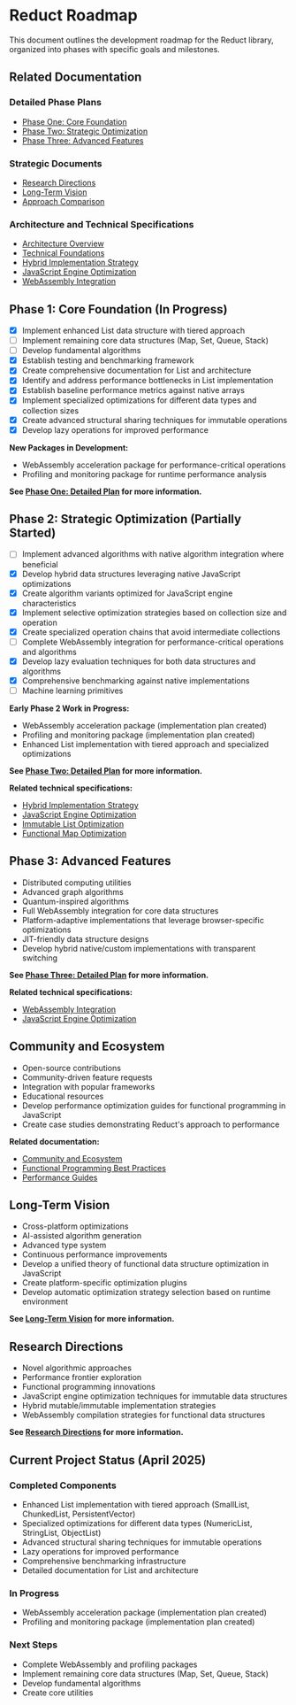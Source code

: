 # Reduct Roadmap

This document outlines the development roadmap for the Reduct library, organized into phases with specific goals and milestones.

## Related Documentation

### Detailed Phase Plans
- [Phase One: Core Foundation](./phase-one.md)
- [Phase Two: Strategic Optimization](./phase-two.md)
- [Phase Three: Advanced Features](./phase-three.md)

### Strategic Documents
- [Research Directions](./research-directions.md)
- [Long-Term Vision](./long-term-vision.md)
- [Approach Comparison](./approach-comparison.md)

### Architecture and Technical Specifications
- [Architecture Overview](../architecture/index.md)
- [Technical Foundations](../architecture/technical-foundations.md)
- [Hybrid Implementation Strategy](../technical/hybrid-implementation-strategy.md)
- [JavaScript Engine Optimization](../technical/javascript-engine-optimization.md)
- [WebAssembly Integration](../technical/webassembly-integration-spec.md)

## Phase 1: Core Foundation (In Progress)
- [x] Implement enhanced List data structure with tiered approach
- [ ] Implement remaining core data structures (Map, Set, Queue, Stack)
- [ ] Develop fundamental algorithms
- [x] Establish testing and benchmarking framework
- [x] Create comprehensive documentation for List and architecture
- [x] Identify and address performance bottlenecks in List implementation
- [x] Establish baseline performance metrics against native arrays
- [x] Implement specialized optimizations for different data types and collection sizes
- [x] Create advanced structural sharing techniques for immutable operations
- [x] Develop lazy operations for improved performance

**New Packages in Development:**
- WebAssembly acceleration package for performance-critical operations
- Profiling and monitoring package for runtime performance analysis

**See [Phase One: Detailed Plan](./phase-one.md) for more information.**

## Phase 2: Strategic Optimization (Partially Started)
- [ ] Implement advanced algorithms with native algorithm integration where beneficial
- [x] Develop hybrid data structures leveraging native JavaScript optimizations
- [x] Create algorithm variants optimized for JavaScript engine characteristics
- [x] Implement selective optimization strategies based on collection size and operation
- [x] Create specialized operation chains that avoid intermediate collections
- [ ] Complete WebAssembly integration for performance-critical operations and algorithms
- [x] Develop lazy evaluation techniques for both data structures and algorithms
- [x] Comprehensive benchmarking against native implementations
- [ ] Machine learning primitives

**Early Phase 2 Work in Progress:**
- WebAssembly acceleration package (implementation plan created)
- Profiling and monitoring package (implementation plan created)
- Enhanced List implementation with tiered approach and specialized optimizations

**See [Phase Two: Detailed Plan](./phase-two.md) for more information.**

**Related technical specifications:**
- [Hybrid Implementation Strategy](../technical/hybrid-implementation-strategy.md)
- [JavaScript Engine Optimization](../technical/javascript-engine-optimization.md)
- [Immutable List Optimization](../technical/immutable-list-optimization-spec.md)
- [Functional Map Optimization](../technical/functional-map-optimization-spec.md)

## Phase 3: Advanced Features
- Distributed computing utilities
- Advanced graph algorithms
- Quantum-inspired algorithms
- Full WebAssembly integration for core data structures
- Platform-adaptive implementations that leverage browser-specific optimizations
- JIT-friendly data structure designs
- Develop hybrid native/custom implementations with transparent switching

**See [Phase Three: Detailed Plan](./phase-three.md) for more information.**

**Related technical specifications:**
- [WebAssembly Integration](../technical/webassembly-integration-spec.md)
- [JavaScript Engine Optimization](../technical/javascript-engine-optimization.md)

## Community and Ecosystem
- Open-source contributions
- Community-driven feature requests
- Integration with popular frameworks
- Educational resources
- Develop performance optimization guides for functional programming in JavaScript
- Create case studies demonstrating Reduct's approach to performance

**Related documentation:**
- [Community and Ecosystem](../development/community-ecosystem.md)
- [Functional Programming Best Practices](../../guides/best-practices/functional-programming.md)
- [Performance Guides](../../guides/performance/index.md)

## Long-Term Vision
- Cross-platform optimizations
- AI-assisted algorithm generation
- Advanced type system
- Continuous performance improvements
- Develop a unified theory of functional data structure optimization in JavaScript
- Create platform-specific optimization plugins
- Develop automatic optimization strategy selection based on runtime environment

**See [Long-Term Vision](./long-term-vision.md) for more information.**

## Research Directions
- Novel algorithmic approaches
- Performance frontier exploration
- Functional programming innovations
- JavaScript engine optimization techniques for immutable data structures
- Hybrid mutable/immutable implementation strategies
- WebAssembly compilation strategies for functional data structures

**See [Research Directions](./research-directions.md) for more information.**

## Current Project Status (April 2025)

### Completed Components
- Enhanced List implementation with tiered approach (SmallList, ChunkedList, PersistentVector)
- Specialized optimizations for different data types (NumericList, StringList, ObjectList)
- Advanced structural sharing techniques for immutable operations
- Lazy operations for improved performance
- Comprehensive benchmarking infrastructure
- Detailed documentation for List and architecture

### In Progress
- WebAssembly acceleration package (implementation plan created)
- Profiling and monitoring package (implementation plan created)

### Next Steps
- Complete WebAssembly and profiling packages
- Implement remaining core data structures (Map, Set, Queue, Stack)
- Develop fundamental algorithms
- Create core utilities
